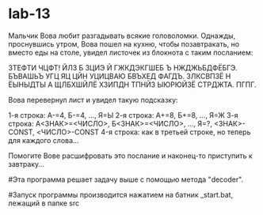 # lab-13
Мальчик Вова любит разгадывать всякие головоломки. Однажды, проснувшись утром, Вова пошел на кухню, чтобы позавтракать, но вместо еды на столе, увидел листочек из блокнота с таким посланием:

ЗТЕФТИ ЧЦФТ!
ЙЛЗ Б ЗЦИЭ Й ГЖКДЭКГШЕБ Ъ НЖДЖЬБДФЁБГЭ.
БЪВАШЬЪ УГЦ ЯЦ ЦЙН УЦИЦВАЮ БВЪХЕД ФАГДЪ.
ЗЛКСВПЗЁ Н ЁЫНЫДТЫ А ЩЛБХШЙЛЁ ХЗИПДН ТПНЙЗ ЫЮРЮЙЗЁ СТРДЖТА. ПГПГ.

Вова перевернул лист и увидел такую подсказку:

1-я строка: А-=4, Б-=4, …, Я=Ы
2-я строка: А+=8, Б+=8, …, Я=Ж
3-я строка: А<ЗНАК>=<ЧИСЛО>, Б<ЗНАК>=<ЧИСЛО>, …, Я=?, <ЗНАК>-CONST, <ЧИСЛО>-CONST
4-я строка: как в третьей строке, но теперь для каждого слова…

Помогите Вове расшифровать это послание и наконец-то приступить к завтраку…

#Эта программа решает задачу выше с помощью метода "decoder".

#Запуск программы производится нажатием на батник _start.bat, лежащий в папке src
